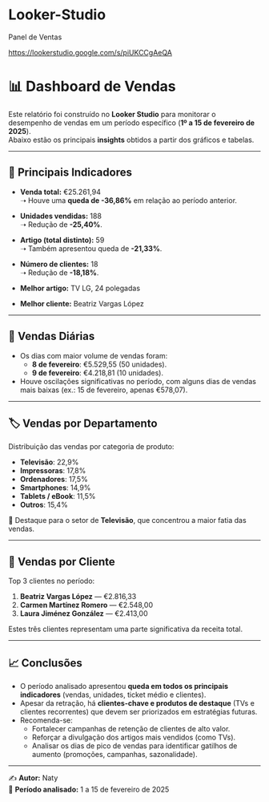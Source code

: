 # Looker-Studio
Panel de Ventas



https://lookerstudio.google.com/s/piUKCCgAeQA


# 📊 Dashboard de Vendas

Este relatório foi construído no **Looker Studio** para monitorar o desempenho de vendas em um período específico (**1º a 15 de fevereiro de 2025**).  
Abaixo estão os principais **insights** obtidos a partir dos gráficos e tabelas.

---

## 🔑 Principais Indicadores

- **Venda total:** €25.261,94  
  ➝ Houve uma **queda de -36,86%** em relação ao período anterior.

- **Unidades vendidas:** 188  
  ➝ Redução de **-25,40%**.

- **Artigo (total distinto):** 59  
  ➝ Também apresentou queda de **-21,33%**.

- **Número de clientes:** 18  
  ➝ Redução de **-18,18%**.

- **Melhor artigo:** TV LG, 24 polegadas  
- **Melhor cliente:** Beatriz Vargas López  

---

## 📅 Vendas Diárias

- Os dias com maior volume de vendas foram:
  - **8 de fevereiro**: €5.529,55 (50 unidades).
  - **9 de fevereiro**: €4.218,81 (10 unidades).
- Houve oscilações significativas no período, com alguns dias de vendas mais baixas (ex.: 15 de fevereiro, apenas €578,07).

---

## 🏷️ Vendas por Departamento

Distribuição das vendas por categoria de produto:
- **Televisão**: 22,9%  
- **Impressoras**: 17,8%  
- **Ordenadores**: 17,5%  
- **Smartphones**: 14,9%  
- **Tablets / eBook**: 11,5%  
- **Outros**: 15,4%  

📌 Destaque para o setor de **Televisão**, que concentrou a maior fatia das vendas.

---

## 👥 Vendas por Cliente

Top 3 clientes no período:
1. **Beatriz Vargas López** — €2.816,33  
2. **Carmen Martínez Romero** — €2.548,00  
3. **Laura Jiménez González** — €2.413,00  

Estes três clientes representam uma parte significativa da receita total.

---

## 📈 Conclusões

- O período analisado apresentou **queda em todos os principais indicadores** (vendas, unidades, ticket médio e clientes).  
- Apesar da retração, há **clientes-chave e produtos de destaque** (TVs e clientes recorrentes) que devem ser priorizados em estratégias futuras.  
- Recomenda-se:
  - Fortalecer campanhas de retenção de clientes de alto valor.  
  - Reforçar a divulgação dos artigos mais vendidos (como TVs).  
  - Analisar os dias de pico de vendas para identificar gatilhos de aumento (promoções, campanhas, sazonalidade).  

---

✍️ **Autor:** Naty  
📅 **Período analisado:** 1 a 15 de fevereiro de 2025
